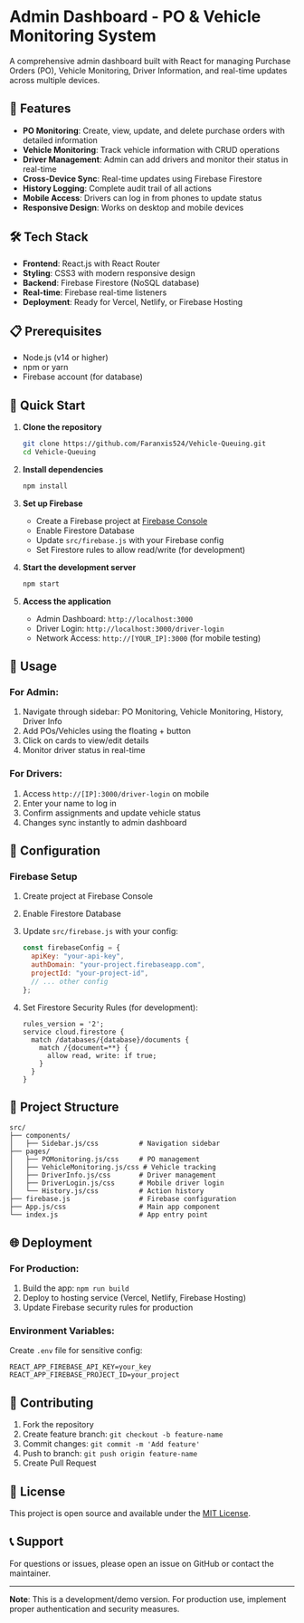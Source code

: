 # Admin Dashboard - PO & Vehicle Monitoring System

A comprehensive admin dashboard built with React for managing Purchase Orders (PO), Vehicle Monitoring, Driver Information, and real-time updates across multiple devices.

## 🚀 Features

- **PO Monitoring**: Create, view, update, and delete purchase orders with detailed information
- **Vehicle Monitoring**: Track vehicle information with CRUD operations
- **Driver Management**: Admin can add drivers and monitor their status in real-time
- **Cross-Device Sync**: Real-time updates using Firebase Firestore
- **History Logging**: Complete audit trail of all actions
- **Mobile Access**: Drivers can log in from phones to update status
- **Responsive Design**: Works on desktop and mobile devices

## 🛠️ Tech Stack

- **Frontend**: React.js with React Router
- **Styling**: CSS3 with modern responsive design
- **Backend**: Firebase Firestore (NoSQL database)
- **Real-time**: Firebase real-time listeners
- **Deployment**: Ready for Vercel, Netlify, or Firebase Hosting

## 📋 Prerequisites

- Node.js (v14 or higher)
- npm or yarn
- Firebase account (for database)

## 🚀 Quick Start

1. **Clone the repository**
   ```bash
   git clone https://github.com/Faranxis524/Vehicle-Queuing.git
   cd Vehicle-Queuing
   ```

2. **Install dependencies**
   ```bash
   npm install
   ```

3. **Set up Firebase**
   - Create a Firebase project at [Firebase Console](https://console.firebase.google.com/)
   - Enable Firestore Database
   - Update `src/firebase.js` with your Firebase config
   - Set Firestore rules to allow read/write (for development)

4. **Start the development server**
   ```bash
   npm start
   ```

5. **Access the application**
   - Admin Dashboard: `http://localhost:3000`
   - Driver Login: `http://localhost:3000/driver-login`
   - Network Access: `http://[YOUR_IP]:3000` (for mobile testing)

## 📱 Usage

### For Admin:
1. Navigate through sidebar: PO Monitoring, Vehicle Monitoring, History, Driver Info
2. Add POs/Vehicles using the floating + button
3. Click on cards to view/edit details
4. Monitor driver status in real-time

### For Drivers:
1. Access `http://[IP]:3000/driver-login` on mobile
2. Enter your name to log in
3. Confirm assignments and update vehicle status
4. Changes sync instantly to admin dashboard

## 🔧 Configuration

### Firebase Setup
1. Create project at Firebase Console
2. Enable Firestore Database
3. Update `src/firebase.js` with your config:
   ```javascript
   const firebaseConfig = {
     apiKey: "your-api-key",
     authDomain: "your-project.firebaseapp.com",
     projectId: "your-project-id",
     // ... other config
   };
   ```

4. Set Firestore Security Rules (for development):
   ```
   rules_version = '2';
   service cloud.firestore {
     match /databases/{database}/documents {
       match /{document=**} {
         allow read, write: if true;
       }
     }
   }
   ```

## 📁 Project Structure

```
src/
├── components/
│   ├── Sidebar.js/css          # Navigation sidebar
├── pages/
│   ├── POMonitoring.js/css     # PO management
│   ├── VehicleMonitoring.js/css # Vehicle tracking
│   ├── DriverInfo.js/css       # Driver management
│   ├── DriverLogin.js/css      # Mobile driver login
│   └── History.js/css          # Action history
├── firebase.js                 # Firebase configuration
├── App.js/css                  # Main app component
└── index.js                    # App entry point
```

## 🌐 Deployment

### For Production:
1. Build the app: `npm run build`
2. Deploy to hosting service (Vercel, Netlify, Firebase Hosting)
3. Update Firebase security rules for production

### Environment Variables:
Create `.env` file for sensitive config:
```
REACT_APP_FIREBASE_API_KEY=your_key
REACT_APP_FIREBASE_PROJECT_ID=your_project
```

## 🤝 Contributing

1. Fork the repository
2. Create feature branch: `git checkout -b feature-name`
3. Commit changes: `git commit -m 'Add feature'`
4. Push to branch: `git push origin feature-name`
5. Create Pull Request

## 📝 License

This project is open source and available under the [MIT License](LICENSE).

## 📞 Support

For questions or issues, please open an issue on GitHub or contact the maintainer.

---

**Note**: This is a development/demo version. For production use, implement proper authentication and security measures.
